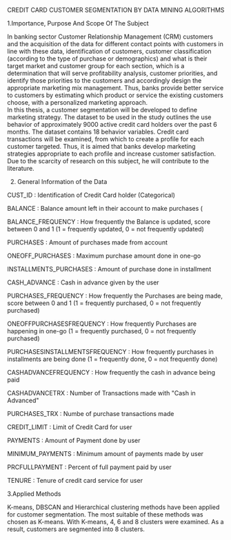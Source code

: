 CREDIT CARD CUSTOMER SEGMENTATION BY DATA MINING ALGORITHMS

1.Importance, Purpose And Scope Of The Subject

In banking sector Customer Relationship Management (CRM) customers and the acquisition of the data for different contact points with customers in line with these data, identification of customers, customer classification (according to the type of purchase or demographics) and what is their target market and customer group for each section, which is a determination that will serve profitability analysis, customer priorities, and identify those priorities to the customers and accordingly design the appropriate marketing mix management. Thus, banks provide better service to customers by estimating which product or service the existing customers choose, with a personalized marketing approach.  
In this thesis, a customer segmentation will be developed to define marketing strategy. The dataset to be used in the study outlines the use behavior of approximately 9000 active credit card holders over the past 6 months. The dataset contains 18 behavior variables. Credit card transactions will be examined, from which to create a profile for each customer targeted. Thus, it is aimed that banks develop marketing strategies appropriate to each profile and increase customer satisfaction. Due to the scarcity of research on this subject, he will contribute to the literature.

2. General Information of the Data

CUST_ID : Identification of Credit Card holder (Categorical)

BALANCE : Balance amount left in their account to make purchases (

BALANCE_FREQUENCY : How frequently the Balance is updated, score between 0 and 1 (1 = frequently updated, 0 = not frequently updated)

PURCHASES : Amount of purchases made from account

ONEOFF_PURCHASES : Maximum purchase amount done in one-go

INSTALLMENTS_PURCHASES : Amount of purchase done in installment

CASH_ADVANCE : Cash in advance given by the user

PURCHASES_FREQUENCY : How frequently the Purchases are being made, score between 0 and 1 (1 = frequently purchased, 0 = not frequently purchased)

ONEOFFPURCHASESFREQUENCY : How frequently Purchases are happening in one-go (1 = frequently purchased, 0 = not frequently purchased)

PURCHASESINSTALLMENTSFREQUENCY : How frequently purchases in installments are being done (1 = frequently done, 0 = not frequently done)

CASHADVANCEFREQUENCY : How frequently the cash in advance being paid

CASHADVANCETRX : Number of Transactions made with "Cash in Advanced"

PURCHASES_TRX : Numbe of purchase transactions made

CREDIT_LIMIT : Limit of Credit Card for user

PAYMENTS : Amount of Payment done by user

MINIMUM_PAYMENTS : Minimum amount of payments made by user

PRCFULLPAYMENT : Percent of full payment paid by user

TENURE : Tenure of credit card service for user

3.Applied Methods

K-means, DBSCAN and Hierarchical clustering methods have been applied for customer segmentation. The most suitable of these methods was chosen as K-means. With K-means, 4, 6 and 8 clusters were examined. As a result, customers are segmented into 8 clusters.
